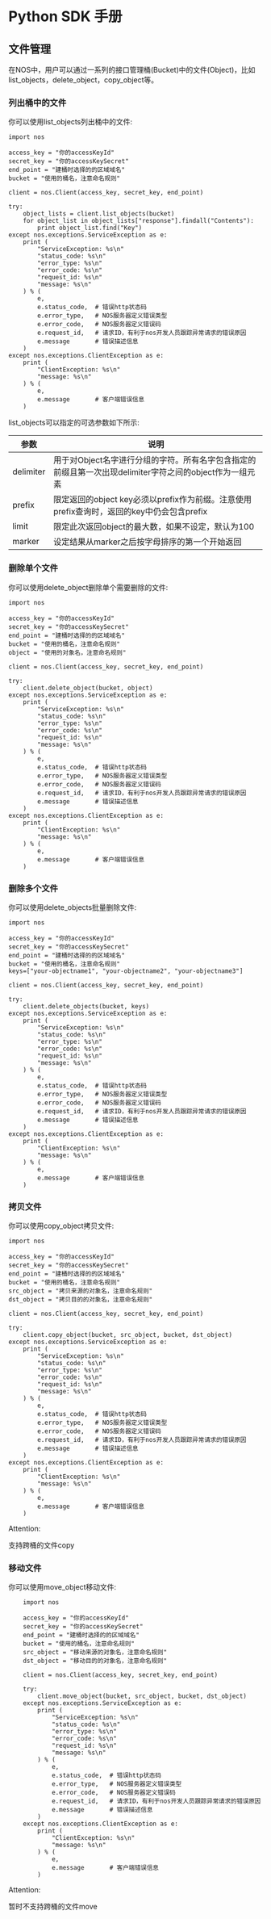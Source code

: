 # Python SDK 手册

## 文件管理

在NOS中，用户可以通过一系列的接口管理桶(Bucket)中的文件(Object)，比如list_objects，delete_object，copy_object等。

### 列出桶中的文件

你可以使用list_objects列出桶中的文件:

    import nos
    
    access_key = "你的accessKeyId"
    secret_key = "你的accessKeySecret"
    end_point = "建桶时选择的的区域域名"
    bucket = "使用的桶名，注意命名规则"
    
    client = nos.Client(access_key, secret_key, end_point)
    
    try:
        object_lists = client.list_objects(bucket)
        for object_list in object_lists["response"].findall("Contents"):
            print object_list.find("Key")
    except nos.exceptions.ServiceException as e:
        print (
            "ServiceException: %s\n"
            "status_code: %s\n"
            "error_type: %s\n"
            "error_code: %s\n"
            "request_id: %s\n"
            "message: %s\n"
        ) % (
            e,
            e.status_code,  # 错误http状态码
            e.error_type,   # NOS服务器定义错误类型
            e.error_code,   # NOS服务器定义错误码
            e.request_id,   # 请求ID，有利于nos开发人员跟踪异常请求的错误原因
            e.message       # 错误描述信息
        )
    except nos.exceptions.ClientException as e:
        print (
            "ClientException: %s\n"
            "message: %s\n"
        ) % (
            e,
            e.message       # 客户端错误信息
        )

list_objects可以指定的可选参数如下所示:

|**参数**|	                 **说明**                    |
|--------|-----------------------------------------------|
|delimiter|	用于对Object名字进行分组的字符。所有名字包含指定的前缀且第一次出现delimiter字符之间的object作为一组元素|
|prefix|	限定返回的object key必须以prefix作为前缀。注意使用prefix查询时，返回的key中仍会包含prefix|
|limit|	限定此次返回object的最大数，如果不设定，默认为100|
|marker	|设定结果从marker之后按字母排序的第一个开始返回|

### 删除单个文件

你可以使用delete_object删除单个需要删除的文件:

    import nos
    
    access_key = "你的accessKeyId"
    secret_key = "你的accessKeySecret"
    end_point = "建桶时选择的的区域域名"
    bucket = "使用的桶名，注意命名规则"
    object = "使用的对象名，注意命名规则"
    
    client = nos.Client(access_key, secret_key, end_point)
    
    try:
        client.delete_object(bucket, object)
    except nos.exceptions.ServiceException as e:
        print (
            "ServiceException: %s\n"
            "status_code: %s\n"
            "error_type: %s\n"
            "error_code: %s\n"
            "request_id: %s\n"
            "message: %s\n"
        ) % (
            e,
            e.status_code,  # 错误http状态码
            e.error_type,   # NOS服务器定义错误类型
            e.error_code,   # NOS服务器定义错误码
            e.request_id,   # 请求ID，有利于nos开发人员跟踪异常请求的错误原因
            e.message       # 错误描述信息
        )
    except nos.exceptions.ClientException as e:
        print (
            "ClientException: %s\n"
            "message: %s\n"
        ) % (
            e,
            e.message       # 客户端错误信息
        )

### 删除多个文件

你可以使用delete_objects批量删除文件:

    import nos
    
    access_key = "你的accessKeyId"
    secret_key = "你的accessKeySecret"
    end_point = "建桶时选择的的区域域名"
    bucket = "使用的桶名，注意命名规则"
    keys=["your-objectname1", "your-objectname2", "your-objectname3"]
    
    client = nos.Client(access_key, secret_key, end_point)
    
    try:
        client.delete_objects(bucket, keys)
    except nos.exceptions.ServiceException as e:
        print (
            "ServiceException: %s\n"
            "status_code: %s\n"
            "error_type: %s\n"
            "error_code: %s\n"
            "request_id: %s\n"
            "message: %s\n"
        ) % (
            e,
            e.status_code,  # 错误http状态码
            e.error_type,   # NOS服务器定义错误类型
            e.error_code,   # NOS服务器定义错误码
            e.request_id,   # 请求ID，有利于nos开发人员跟踪异常请求的错误原因
            e.message       # 错误描述信息
        )
    except nos.exceptions.ClientException as e:
        print (
            "ClientException: %s\n"
            "message: %s\n"
        ) % (
            e,
            e.message       # 客户端错误信息
        )

### 拷贝文件

你可以使用copy_object拷贝文件:

    import nos
    
    access_key = "你的accessKeyId"
    secret_key = "你的accessKeySecret"
    end_point = "建桶时选择的的区域域名"
    bucket = "使用的桶名，注意命名规则"
    src_object = "拷贝来源的对象名，注意命名规则"
    dst_object = "拷贝目的的对象名，注意命名规则"
    
    client = nos.Client(access_key, secret_key, end_point)
    
    try:
        client.copy_object(bucket, src_object, bucket, dst_object)
    except nos.exceptions.ServiceException as e:
        print (
            "ServiceException: %s\n"
            "status_code: %s\n"
            "error_type: %s\n"
            "error_code: %s\n"
            "request_id: %s\n"
            "message: %s\n"
        ) % (
            e,
            e.status_code,  # 错误http状态码
            e.error_type,   # NOS服务器定义错误类型
            e.error_code,   # NOS服务器定义错误码
            e.request_id,   # 请求ID，有利于nos开发人员跟踪异常请求的错误原因
            e.message       # 错误描述信息
        )
    except nos.exceptions.ClientException as e:
        print (
            "ClientException: %s\n"
            "message: %s\n"
        ) % (
            e,
            e.message       # 客户端错误信息
        )
            
   
<span>Attention:</span><div class="alertContent">支持跨桶的文件copy</div>

### 移动文件

你可以使用move_object移动文件:

        import nos
        
        access_key = "你的accessKeyId"
        secret_key = "你的accessKeySecret"
        end_point = "建桶时选择的的区域域名"
        bucket = "使用的桶名，注意命名规则"
        src_object = "移动来源的对象名，注意命名规则"
        dst_object = "移动目的的对象名，注意命名规则"
        
        client = nos.Client(access_key, secret_key, end_point)
        
        try:
            client.move_object(bucket, src_object, bucket, dst_object)
        except nos.exceptions.ServiceException as e:
            print (
                "ServiceException: %s\n"
                "status_code: %s\n"
                "error_type: %s\n"
                "error_code: %s\n"
                "request_id: %s\n"
                "message: %s\n"
            ) % (
                e,
                e.status_code,  # 错误http状态码
                e.error_type,   # NOS服务器定义错误类型
                e.error_code,   # NOS服务器定义错误码
                e.request_id,   # 请求ID，有利于nos开发人员跟踪异常请求的错误原因
                e.message       # 错误描述信息
            )
        except nos.exceptions.ClientException as e:
            print (
                "ClientException: %s\n"
                "message: %s\n"
            ) % (
                e,
                e.message       # 客户端错误信息
            )
    
<span>Attention:</span><div class="alertContent">暂时不支持跨桶的文件move</div>

